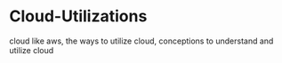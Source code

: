 # Cloud-Utilizations
cloud like aws, the ways to utilize cloud, conceptions to understand and utilize cloud
